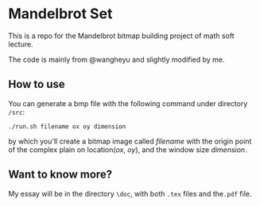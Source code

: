 # Mandelbrot Set

This is a repo for the Mandelbrot bitmap building project of math soft lecture.

The code is mainly from @wangheyu and slightly modified by me.

## How to use

You can generate a bmp file with the following command under directory `/src`:

```shell
./run.sh filename ox oy dimension
```

by which you'll create a bitmap image called _filename_ with the origin point of the complex plain on location(_ox_, _oy_), and the window size _dimension_.

## Want to know more?

My essay will be in the directory `\doc`, with both `.tex` files and the`.pdf` file.
